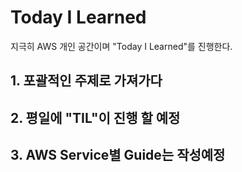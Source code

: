 # Today I Learned
지극히 AWS 개인 공간이며 "Today I Learned"를 진행한다.

## 1. 포괄적인 주제로 가져가다

## 2. 평일에 "TIL"이 진행 할 예정

## 3. AWS Service별 Guide는 작성예정
